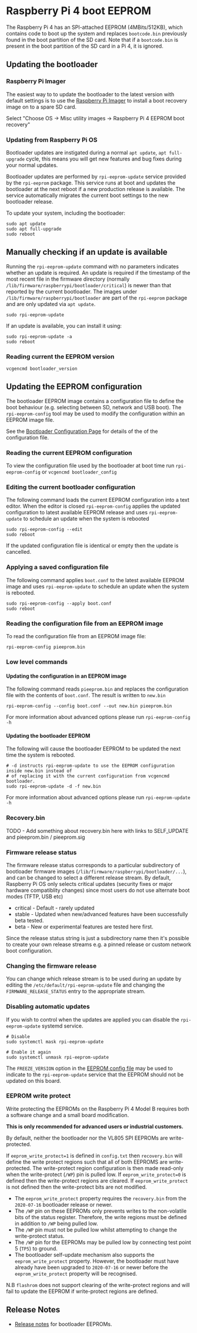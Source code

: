 # Raspberry Pi 4 boot EEPROM

The Raspberry Pi 4 has an SPI-attached EEPROM (4MBits/512KB), which contains code to boot up the system and replaces `bootcode.bin` previously found in the boot partition of the SD card. Note that if a `bootcode.bin` is present in the boot partition of the SD card in a Pi 4, it is ignored.

## Updating the bootloader

### Raspberry Pi Imager
The easiest way to to update the bootloader to the latest version with default settings is to use the [Raspberry Pi Imager](https://www.raspberrypi.org/downloads/) to install a boot recovery image on to a spare SD card.

Select "Choose OS -> Misc utility images -> Raspberry Pi 4 EEPROM boot recovery"

### Updating from Raspberry Pi OS
Bootloader updates are instigated during a normal `apt update`, `apt full-upgrade` cycle, this means you will get new features and bug fixes during your normal updates. 

Bootloader updates are performed by `rpi-eeprom-update` service provided by the `rpi-eeprom` package. This service runs at boot and updates the bootloader at the next reboot if a new production release is available. The service automatically migrates the current boot settings to the new bootloader release.

To update your system, including the bootloader:
```
sudo apt update
sudo apt full-upgrade
sudo reboot
```

## Manually checking if an update is available
Running the `rpi-eeprom-update` command with no parameters indicates whether an update is required. An update is required if the timestamp of the most recent file in the firmware directory (normally `/lib/firmware/raspberrypi/bootloader/critical`) is newer than that reported by the current bootloader.
The images under `/lib/firmware/raspberrypi/bootloader` are part of the `rpi-eeprom` package and are only updated via `apt update`.

```
sudo rpi-eeprom-update
```

If an update is available, you can install it using:
```
sudo rpi-eeprom-update -a
sudo reboot
```

### Reading current the EEPROM version
```
vcgencmd bootloader_version
```

## Updating the EEPROM configuration
The bootloader EEPROM image contains a configuration file to define the boot behaviour (e.g. selecting between SD, network and USB boot). 
The `rpi-eeprom-config` tool may be used to modify the configuration within an EEPROM image file. 

See the [Bootloader Configuration Page](./bcm2711_bootloader_config.md) for details of the of the configuration file.

### Reading the current EEPROM configuration
To view the configuration file used by the bootloader at boot time run `rpi-eeprom-config` or `vcgencmd bootloader_config`

### Editing the current bootloader configuration
The following command loads the current EEPROM configuration into a text editor. When the editor is closed `rpi-eeprom-config` applies the updated configuration to latest available EEPROM release and uses `rpi-eeprom-update` to schedule an update when the system is rebooted

```
sudo rpi-eeprom-config --edit
sudo reboot
```
If the updated configuration file is identical or empty then the update is cancelled.

### Applying a saved configuration file
The following command applies `boot.conf` to the latest available EEPROM image and uses `rpi-eeprom-update` to schedule an update when the system is rebooted.
```
sudo rpi-eeprom-config --apply boot.conf
sudo reboot
```

### Reading the configuration file from an EEPROM image
To read the configuration file from an EEPROM image file:
```
rpi-eeprom-config pieeprom.bin
```

### Low level commands

#### Updating the configuration in an EEPROM image
The following command reads `pieeprom.bin` and replaces the configuration file with the contents of `boot.conf`. The result is written to `new.bin`
```
rpi-eeprom-config --config boot.conf --out new.bin pieeprom.bin
```

For more information about advanced options please run `rpi-eeprom-config -h` 

#### Updating the bootloader EEPROM
The following will cause the bootloader EEPROM to be updated the next time the system is rebooted.
```
# -d instructs rpi-eeprom-update to use the EEPROM configuration inside new.bin instead of
# of replacing it with the current configuration from vcgencmd bootloader.
sudo rpi-eeprom-update -d -f new.bin
```
For more information about advanced options please run `rpi-eeprom-update -h` 

### Recovery.bin
TODO - Add something about recovery.bin here with links to SELF_UPDATE and pieeprom.bin / pieeprom.sig

### Firmware release status
The firmware release status corresponds to a particular subdirectory of bootloader firmware images (`/lib/firmware/raspberrypi/bootloader/...`), and can be changed to select a different release stream. By default, Raspberry Pi OS only selects critical updates (security fixes or major hardware compatiblity changes) since most users do not use alternate boot modes (TFTP, USB etc)

* critical - Default - rarely updated
* stable - Updated when new/advanced features have been successfully beta tested. 
* beta - New or experimental features are tested here first.

Since the release status string is just a subdirectory name then it's possible to create your own release streams e.g. a pinned release or custom network boot configuration.

### Changing the firmware release

You can change which release stream is to be used during an update by editing the `/etc/default/rpi-eeprom-update` file and changing the `FIRMWARE_RELEASE_STATUS` entry to the appropriate stream.

### Disabling automatic updates
If you wish to control when the updates are applied you can disable the `rpi-eeprom-update` systemd service.
```
# Disable
sudo systemctl mask rpi-eeprom-update

# Enable it again
sudo systemctl unmask rpi-eeprom-update
```
The `FREEZE_VERSION` option in the [EEPROM config file](bcm2711_bootloader_config.md) may be used to indicate to the `rpi-eeprom-update` service that the EEPROM should not be updated on this board. 

### EEPROM write protect
Write protecting the EEPROMs on the Raspberry Pi 4 Model B requires both a software change and a small board modification. 

**This is only recommended for advanced users or industrial customers.**

By default, neither the bootloader nor the VL805 SPI EEPROMs are write-protected. 

If `eeprom_write_protect=1` is defined in `config.txt` then `recovery.bin` will define the write protect regions such that all of both EEPROMS are write-protected. The write-protect region configuration is then made read-only when the write-protect (`/WP`) pin is pulled low. If `eeprom_write_protect=0` is defined then the write-protect regions are cleared. If `eeprom_write_protect` is not defined then the write-protect bits are not modified.

* The `eeprom_write_protect` property requires the `recovery.bin` from the `2020-07-16` bootloader release or newer.
* The `/WP` pin on these EEPROMs only prevents writes to the non-volatile bits of the status register. Therefore, the write regions must be defined in addition to `/WP` being pulled low.
* The `/WP` pin must not be pulled low whilst attempting to change the write-protect status.
* The `/WP` pin for the EEPROMs may be pulled low by connecting test point 5 (`TP5`) to ground.
* The bootloader self-update mechanism also supports the `eeprom_write_protect` property. However, the bootloader must have already have been upgraded to `2020-07-16` or newer before the `eeprom_write_protect` property will be recognised.

N.B `flashrom` does not support clearing of the write-protect regions and will fail to update the EEPROM if write-protect regions are defined.

## Release Notes
* [Release notes](https://github.com/raspberrypi/rpi-eeprom/blob/master/firmware/release-notes.md) for bootloader EEPROMs.
